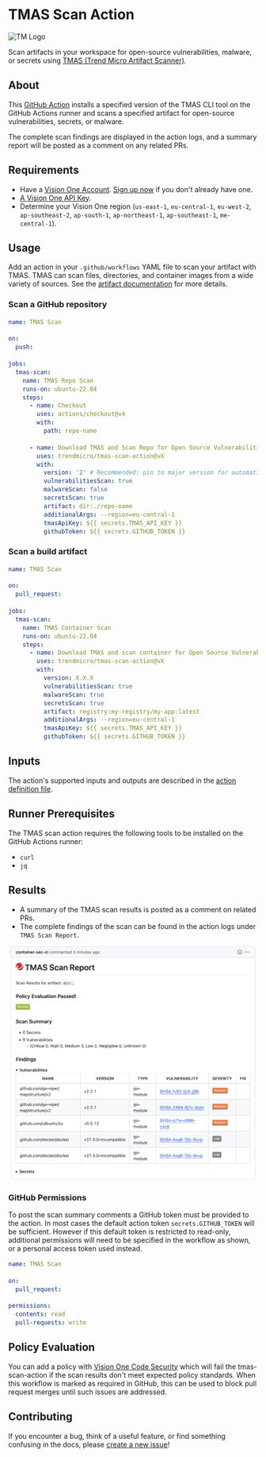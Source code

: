 # TMAS Scan Action

![TM Logo](images/tm-logo.jpg)

Scan artifacts in your workspace for open-source vulnerabilities, malware, or secrets using [TMAS (Trend Micro Artifact Scanner)](https://docs.trendmicro.com/en-us/documentation/article/trend-vision-one-__artifact-scanner-tmas-2).

## About

This [GitHub Action](https://github.com/features/actions) installs a specified version of the TMAS CLI tool on the GitHub Actions runner and scans a specified artifact for open-source vulnerabilities, secrets, or malware.

The complete scan findings are displayed in the action logs, and a summary report will be posted as a comment on any related PRs.

## Requirements

- Have a [Vision One Account](https://signin.v1.trendmicro.com/). [Sign up now](https://account.trendmicro.com) if you don't already have one.
- [A Vision One API Key](https://docs.trendmicro.com/en-us/documentation/article/trend-vision-one-__obtaining-api-key-2).
- Determine your Vision One region (`us-east-1`, `eu-central-1`, `eu-west-2`, `ap-southeast-2`, `ap-south-1`, `ap-northeast-1`, `ap-southeast-1`, `me-central-1`).

## Usage

Add an action in your `.github/workflows` YAML file to scan your artifact with TMAS. TMAS can scan files, directories, and container images from a wide variety of sources. See the [artifact documentation](https://docs.trendmicro.com/en-us/documentation/article/trend-vision-one-__artifact-scanner-cli-2#GUID-09957805-70E7-401F-A691-F587FCE2CB8B-ofd60h__supportedArtifacts) for more details.

### Scan a GitHub repository

```yaml
name: TMAS Scan

on:
  push:

jobs:
  tmas-scan:
    name: TMAS Repo Scan
    runs-on: ubuntu-22.04
    steps:
      - name: Checkout
        uses: actions/checkout@v4
        with:
          path: repo-name

      - name: Download TMAS and Scan Repo for Open Source Vulnerabilities and Secrets
        uses: trendmicro/tmas-scan-action@vX
        with:
          version: '2' # Recommended: pin to major version for automatic updates within v2.x.x
          vulnerabilitiesScan: true
          malwareScan: false
          secretsScan: true
          artifact: dir:./repo-name
          additionalArgs: --region=eu-central-1
          tmasApiKey: ${{ secrets.TMAS_API_KEY }}
          githubToken: ${{ secrets.GITHUB_TOKEN }}
```

### Scan a build artifact

```yaml
name: TMAS Scan

on:
  pull_request:

jobs:
  tmas-scan:
    name: TMAS Container Scan
    runs-on: ubuntu-22.04
    steps:
      - name: Download TMAS and scan container for Open Source Vulnerabilities, Malware and Secrets
        uses: trendmicro/tmas-scan-action@vX
        with:
          version: X.X.X
          vulnerabilitiesScan: true
          malwareScan: true
          secretsScan: true
          artifact: registry:my-registry/my-app:latest
          additionalArgs: --region=eu-central-1
          tmasApiKey: ${{ secrets.TMAS_API_KEY }}
          githubToken: ${{ secrets.GITHUB_TOKEN }}
```

## Inputs

The action's supported inputs and outputs are described in the [action definition file](action.yml).

## Runner Prerequisites

The TMAS scan action requires the following tools to be installed on the GitHub Actions runner:

- `curl`
- `jq`

## Results

- A summary of the TMAS scan results is posted as a comment on related PRs.
- The complete findings of the scan can be found in the action logs under `TMAS Scan Report`.

<img width="500px" src="images/scan-summary-comment.png">

### GitHub Permissions

To post the scan summary comments a GitHub token must be provided to the action. In most cases the default action token `secrets.GITHUB_TOKEN` will be sufficient. However if this default token is restricted to read-only, additional permissions will need to be specified in the workflow as shown, or a personal access token used instead.

```yaml
name: TMAS Scan

on:
  pull_request:

permissions:
  contents: read
  pull-requests: write
```

## Policy Evaluation

You can add a policy with [Vision One Code Security](https://docs.trendmicro.com/en-us/documentation/article/trend-vision-one-code-security-intro) which will fail the tmas-scan-action if the scan results don't meet expected policy standards. When this workflow is marked as required in GitHub, this can be used to block pull request merges until such issues are addressed.

## Contributing

If you encounter a bug, think of a useful feature, or find something confusing in the docs, please [create a new issue](CONTRIBUTING.md)!